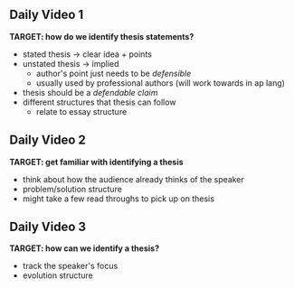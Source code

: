 ## Daily Video 1
**TARGET: how do we identify thesis statements?**
- stated thesis -> clear idea + points
- unstated thesis -> implied
    - author's point just needs to be *defensible*
    - usually used by professional authors (will work towards in ap lang)
- thesis should be a *defendable claim*
- different structures that thesis can follow
    - relate to essay structure


## Daily Video 2
**TARGET: get familiar with identifying a thesis**
- think about how the audience already thinks of the speaker
- problem/solution structure
- might take a few read throughs to pick up on thesis


## Daily Video 3
**TARGET: how can we identify a thesis?**
- track the speaker's focus
- evolution structure